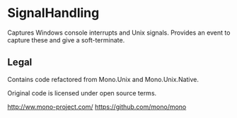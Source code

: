 ﻿SignalHandling
==============

Captures Windows console interrupts and Unix signals. Provides
an event to capture these and give a soft-terminate.

Legal
-----
Contains code refactored from Mono.Unix and Mono.Unix.Native.

Original code is licensed under open source terms.

http://ww.mono-project.com/
https://github.com/mono/mono
